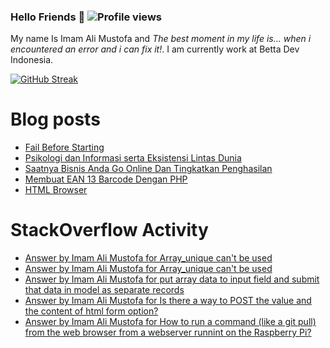 ### Hello Friends 👋 ![Profile views](https://gpvc.arturio.dev/darkterminal)

My name Is Imam Ali Mustofa and _The best moment in my life is... when i encountered an error and i can fix it!_. I am currently work at Betta Dev Indonesia.

[![GitHub Streak](https://github-readme-streak-stats.herokuapp.com/?user=darkterminal&theme=dark)](https://github.com/DenverCoder1/github-readme-streak-stats)

# Blog posts
<!-- BLOG-POST-LIST:START -->
- [Fail Before Starting](https://www.bettadevindonesia.com/dev-daily/fail-before-starting/)
- [Psikologi dan Informasi serta Eksistensi Lintas Dunia](https://www.bettadevindonesia.com/dev-daily/psikologi-dan-informasi-serta-eksistensi-lintas-dunia/)
- [Saatnya Bisnis Anda Go Online Dan Tingkatkan Penghasilan](https://www.bettadevindonesia.com/tech/saatnya-bisnis-anda-go-online-dan-tingkatkan-penghasilan/)
- [Membuat EAN 13 Barcode Dengan PHP](https://www.bettadevindonesia.com/dev-daily/membuat-ean-13-barcode-dengan-php/)
- [HTML Browser](https://www.bettadevindonesia.com/tutorials/html-browser/)
<!-- BLOG-POST-LIST:END -->

# StackOverflow Activity
<!-- STACKOVERFLOW:START -->
- [Answer by Imam Ali Mustofa for Array_unique can&#39;t be used](https://stackoverflow.com/questions/70643168/array-unique-cant-be-used/70643399#70643399)
- [Answer by Imam Ali Mustofa for Array_unique can&#39;t be used](https://stackoverflow.com/questions/70643168/array-unique-cant-be-used/70643217#70643217)
- [Answer by Imam Ali Mustofa for put array data to input field and submit that data in model as separate records](https://stackoverflow.com/questions/70617538/put-array-data-to-input-field-and-submit-that-data-in-model-as-separate-records/70632463#70632463)
- [Answer by Imam Ali Mustofa for Is there a way to POST the value and the content of html form option?](https://stackoverflow.com/questions/70628128/is-there-a-way-to-post-the-value-and-the-content-of-html-form-option/70632331#70632331)
- [Answer by Imam Ali Mustofa for How to run a command &lpar;like a git pull&rpar; from the web browser from a webserver runnint on the Raspberry Pi?](https://stackoverflow.com/questions/66496352/how-to-run-a-command-like-a-git-pull-from-the-web-browser-from-a-webserver-run/66496470#66496470)
<!-- STACKOVERFLOW:END -->
